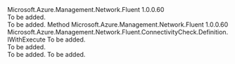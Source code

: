 <Type Name="IFromSourcePort" FullName="Microsoft.Azure.Management.Network.Fluent.ConnectivityCheck.Definition.IFromSourcePort">
  <TypeSignature Language="C#" Value="public interface IFromSourcePort" />
  <TypeSignature Language="ILAsm" Value=".class public interface auto ansi abstract IFromSourcePort" />
  <TypeSignature Language="DocId" Value="T:Microsoft.Azure.Management.Network.Fluent.ConnectivityCheck.Definition.IFromSourcePort" />
  <TypeSignature Language="VB.NET" Value="Public Interface IFromSourcePort" />
  <TypeSignature Language="F#" Value="type IFromSourcePort = interface" />
  <AssemblyInfo>
    <AssemblyName>Microsoft.Azure.Management.Network.Fluent</AssemblyName>
    <AssemblyVersion>1.0.0.60</AssemblyVersion>
  </AssemblyInfo>
  <Interfaces />
  <Docs>
    <summary>To be added.</summary>
    <remarks>To be added.</remarks>
  </Docs>
  <Members>
    <Member MemberName="FromSourcePort">
      <MemberSignature Language="C#" Value="public Microsoft.Azure.Management.Network.Fluent.ConnectivityCheck.Definition.IWithExecute FromSourcePort (int port);" />
      <MemberSignature Language="ILAsm" Value=".method public hidebysig newslot virtual instance class Microsoft.Azure.Management.Network.Fluent.ConnectivityCheck.Definition.IWithExecute FromSourcePort(int32 port) cil managed" />
      <MemberSignature Language="DocId" Value="M:Microsoft.Azure.Management.Network.Fluent.ConnectivityCheck.Definition.IFromSourcePort.FromSourcePort(System.Int32)" />
      <MemberSignature Language="VB.NET" Value="Public Function FromSourcePort (port As Integer) As IWithExecute" />
      <MemberSignature Language="F#" Value="abstract member FromSourcePort : int -&gt; Microsoft.Azure.Management.Network.Fluent.ConnectivityCheck.Definition.IWithExecute" Usage="iFromSourcePort.FromSourcePort port" />
      <MemberType>Method</MemberType>
      <AssemblyInfo>
        <AssemblyName>Microsoft.Azure.Management.Network.Fluent</AssemblyName>
        <AssemblyVersion>1.0.0.60</AssemblyVersion>
      </AssemblyInfo>
      <ReturnValue>
        <ReturnType>Microsoft.Azure.Management.Network.Fluent.ConnectivityCheck.Definition.IWithExecute</ReturnType>
      </ReturnValue>
      <Parameters>
        <Parameter Name="port" Type="System.Int32" />
      </Parameters>
      <Docs>
        <param name="port">To be added.</param>
        <summary>To be added.</summary>
        <returns>To be added.</returns>
        <remarks>To be added.</remarks>
      </Docs>
    </Member>
  </Members>
</Type>